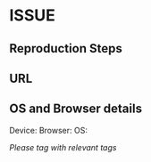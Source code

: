 # ISSUE

## Reproduction Steps

## URL

## OS and Browser details

Device:
Browser:
OS:

*Please tag with relevant tags*
